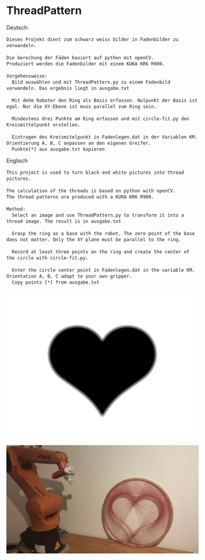 # ThreadPattern
Deutsch:
    
    Dieses Projekt dient zum schwarz weiss bilder in Fadenbilder zu verwandeln. 

    Die berechung der Fäden basiert auf python mit openCV. 
    Produziert werden die Fadenbilder mit einem KUKA KR6 R900.

    Vorgehensweise:
      Bild auswählen und mit ThreadPattern.py zu einem Fadenbild verwandeln. Das ergebnis liegt in ausgabe.txt

      Mit dehm Roboter den Ring als Basis erfassen. Nulpunkt der Basis ist egal. Nur die XY-Ebene ist muss parallel zum Ring sein.

      Mindestens drei Punkte am Ring erfassen und mit circle-fit.py den Kreismittelpunkt erstellen.

      Eintragen des Kreismitelpunkt in Fadenlegen.dat in der Variablen KM. Orientierung A, B, C anpassen an den eigenen Greifer.
      Punkte[*] aus ausgabe.txt kopieren

Englisch
    
    This project is used to turn black and white pictures into thread pictures.

    The calculation of the threads is based on python with openCV.
    The thread patterns are produced with a KUKA KR6 R900.

    Method:
      Select an image and use ThreadPattern.py to transform it into a thread image. The result is in ausgabe.txt

      Grasp the ring as a base with the robot. The zero point of the base does not matter. Only the XY plane must be parallel to the ring.

      Record at least three points on the ring and create the center of the circle with circle-fit.py.

      Enter the circle center point in Fadenlegen.dat in the variable KM. Orientation A, B, C adapt to your own gripper.
      Copy points [*] from ausgabe.txt

![alt text](https://github.com/hidbefra/ThreadPattern/blob/main/herz-blur3.png?raw=true)

![alt text](https://github.com/hidbefra/ThreadPattern/blob/main/Bilder/ergebnis.jpg?raw=true)
